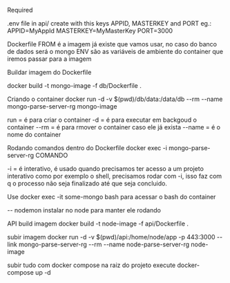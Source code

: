 
Required 

.env file in api/
create with this keys APPID, MASTERKEY and PORT
eg.:
APPID=MyAppId
MASTERKEY=MyMasterKey
PORT=3000


Dockerfile
FROM é a imagem já existe que vamos usar, no caso do banco de dados será o mongo
ENV são as variáveis de ambiente do container que iremos passar para a imagem


Buildar imagem do Dockerfile

docker build -t mongo-image -f db/Dockerfile .

Criando o container
docker run -d -v $(pwd)/db/data:/data/db --rm --name mongo-parse-server-rg mongo-image

run = é para criar o container
-d = é para executar em backgoud o container
--rm = é para rmover o container caso ele já exista
--name = é o nome do container


Rodando comandos dentro do Dockerfile
docker exec -i mongo-parse-server-rg COMANDO

-i = é interativo, é usado quando precisamos ter acesso a um projeto interativo como por exemplo o shell, precisamos rodar com -i, isso faz com q o processo não seja finalizado até que seja concluido.

Use docker exec -it some-mongo bash para acessar o bash do container


-- nodemon 
 instalar no node para manter ele rodando

 API 
 build imagem
 docker build -t node-image -f api/Dockerfile .

 subir imagem
 docker run -d -v $(pwd)/api:/home/node/app -p 443:3000 --link mongo-parse-server-rg --rm --name node-parse-server-rg node-image

 subir tudo com docker compose
 na raiz do projeto execute docker-compose up -d